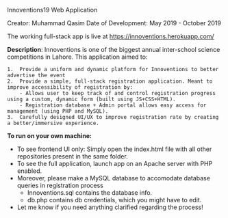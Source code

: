 Innoventions19 Web Application

Creator: Muhammad Qasim
Date of Development: May 2019 - October 2019

The working full-stack app is live at https://innoventions.herokuapp.com/

**Description**:
  Innoventions is one of the biggest annual inter-school science competitions in Lahore. This application aimed to:
    
    1.  Provide a uniform and dynamic platform for Innoventions to better advertise the event
    2.  Provide a simple, full-stack registration application. Meant to improve accessibility of registration by:
        - Allows user to keep track of and control registration progress using a custom, dynamic form (built using JS+CSS+HTML).
        - Registration database + Admin portal allows easy access for management (using PHP and MySQL).
    3.  Carefully designed UI/UX to improve registration rate by creating a better/immersive experience.


**To run on your own machine:**

  - To see frontend UI only: Simply open the index.html file with all other repositories present in the same folder.
  - To see the full application, launch app on an Apache server with PHP enabled.
  - Moreover, please make a MySQL database to accomodate database queries in registration process 
    - Innoventions.sql contains the database info.
    - db.php contains db credentials, which you might have to edit.
  - Let me know if you need anything clarified regarding the process!
